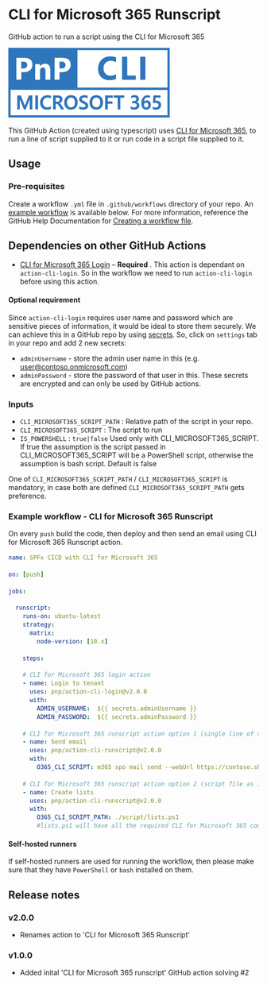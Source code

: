 # CLI for Microsoft 365 Runscript
GitHub action to run a script using the CLI for Microsoft 365

![CLI for Microsoft 365 Runscript](./images/pnp-cli-microsoft365-blue.svg)

This GitHub Action (created using typescript) uses [CLI for Microsoft 365](https://pnp.github.io/cli-microsoft365/), to run a line of script supplied to it or run code in a script file supplied to it.

## Usage
### Pre-requisites
Create a workflow `.yml` file in `.github/workflows` directory of your repo. An [example workflow](#example-workflow---cli-for-microsoft-365-runscript) is available below. For more information, reference the GitHub Help Documentation for [Creating a workflow file](https://help.github.com/en/articles/configuring-a-workflow#creating-a-workflow-file).

## Dependencies on other GitHub Actions

- [CLI for Microsoft 365 Login](https://github.com/pnp/action-cli-login) – **Required** . This action is dependant on `action-cli-login`. So in the workflow we need to run  `action-cli-login` before using this action.

#### Optional requirement
Since `action-cli-login` requires user name and password which are sensitive pieces of information, it would be ideal to store them securely. We can achieve this in a GitHub repo by using [secrets](https://help.github.com/en/actions/automating-your-workflow-with-github-actions/creating-and-using-encrypted-secrets). So, click on `settings` tab in your repo and add 2 new secrets:
- `adminUsername` - store the admin user name in this (e.g. user@contoso.onmicrosoft.com)
- `adminPassword` - store the password of that user in this.
These secrets are encrypted and can only be used by GitHub actions.

### Inputs
- `CLI_MICROSOFT365_SCRIPT_PATH` : Relative path of the script in your repo.
- `CLI_MICROSOFT365_SCRIPT` : The script to run
- `IS_POWERSHELL` : `true|false` Used only with CLI_MICROSOFT365_SCRIPT. If true the assumption is the script passed in CLI_MICROSOFT365_SCRIPT will be a PowerShell script, otherwise the assumption is bash script. Default is false

One of `CLI_MICROSOFT365_SCRIPT_PATH` / `CLI_MICROSOFT365_SCRIPT` is mandatory, in case both are defined `CLI_MICROSOFT365_SCRIPT_PATH` gets preference.

### Example workflow - CLI for Microsoft 365 Runscript
On every `push` build the code, then deploy and then send an email using CLI for Microsoft 365 Runscript action.

```yaml
name: SPFx CICD with CLI for Microsoft 365

on: [push]

jobs:
  
  runscript:
    runs-on: ubuntu-latest
    strategy:
      matrix:
        node-version: [10.x]
    
    steps:
    
    # CLI for Microsoft 365 login action
    - name: Login to tenant
      uses: pnp/action-cli-login@v2.0.0
      with:
        ADMIN_USERNAME:  ${{ secrets.adminUsername }}
        ADMIN_PASSWORD:  ${{ secrets.adminPassword }}
    
    # CLI for Microsoft 365 runscript action option 1 (single line of script as input)
    - name: Send email
      uses: pnp/action-cli-runscript@v2.0.0
      with:
        O365_CLI_SCRIPT: m365 spo mail send --webUrl https://contoso.sharepoint.com/sites/teamsite --to 'user@contoso.onmicrosoft.com' --subject 'Deployment done' --body '<h2>CLI for Microsoft 365</h2> <p>The deployment is complete.</p> <br/> Email sent via CLI for Microsoft 365 GitHub Action.'
    
    # CLI for Microsoft 365 runscript action option 2 (script file as input)
    - name: Create lists
      uses: pnp/action-cli-runscript@v2.0.0
      with:
        O365_CLI_SCRIPT_PATH: ./script/lists.ps1 
        #lists.ps1 will have all the required CLI for Microsoft 365 commands
```

#### Self-hosted runners
If self-hosted runners are used for running the workflow, then please make sure that they have `PowerShell` or `bash` installed on them. 

## Release notes

### v2.0.0

- Renames action to 'CLI for Microsoft 365 Runscript'

### v1.0.0
- Added inital 'CLI for Microsoft 365 runscript' GitHub action solving #2